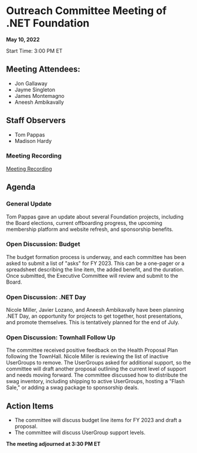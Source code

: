 # Outreach Committee Meeting of .NET Foundation #

**May 10, 2022**

Start Time: 3:00 PM ET

## Meeting Attendees: ##

* Jon Gallaway
* Jayme Singleton
* James Montemagno
* Aneesh Ambikavally


## Staff Observers ##

* Tom Pappas
* Madison Hardy

### Meeting Recording ###

[Meeting Recording ](https://dotnetfoundation.sharepoint.com/:v:/g/ETEqnhjpgFpNstyHzjBBXMsB3fdVbvQeyPWKjUHAql85pw)


## Agenda ##

### General Update ###
Tom Pappas gave an update about several Foundation projects, including the Board elections, current offboarding progress, the upcoming membership platform and website refresh, and sponsorship benefits.


### Open Discussion: Budget ###
The budget formation process is underway, and each committee has been asked to submit a list of "asks" for FY 2023. This can be a one-pager or a spreadsheet describing the line item, the added benefit, and the duration. Once submitted, the Executive Committee will review and submit to the Board.


### Open Discussion: .NET Day ###
Nicole Miller, Javier Lozano, and Aneesh Ambikavally have been planning .NET Day, an opportunity for projects to get together, host presentations, and promote themselves. This is tentatively planned for the end of July.

### Open Discussion: Townhall Follow Up ###
The committee received positive feedback on the Health Proposal Plan following the TownHall. Nicole Miller is reviewing the list of inactive UserGroups to remove. The UserGroups asked for additional support, so the committee will draft another proposal outlining the current level of support and needs moving forward.
The committee discussed how to distribute the swag inventory, including shipping to active UserGroups, hosting a "Flash Sale," or adding a swag package to sponsorship deals.



## Action Items ##
* The committee will discuss budget line items for FY 2023 and draft a proposal. 
* The committee will discuss UserGroup support levels.


**The meeting adjourned at 3:30 PM ET**